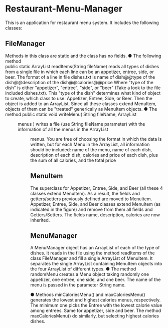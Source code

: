 # Restaurant-Menu-Manager
This is an application for restaurant menu system. It includes the following classes:
## FileManager 
Methods in this class are static and the class has no fields. 
●	The following method  
	public static ArrayList<MenuItem> readItems(String fileName)
reads all types of dishes from a single file in which each line can be an appetizer, entree, side, or beer. The format of a line in file dishes.txt is
	name of dish@@type of the dish@@description of the dish@@calories@@price
Where "type of the dish" is either “appetizer”, "entree", "side", or "beer" (Take a look to the file included dishes.txt). This "type of the dish" determines what kind of object to create, which class to use: Appetizer, Entree, Side, or Beer. Then the object is added to an ArrayList<MenuItem>. Since all these classes extend MenuItem, objects of them can be "treated" generically as MenuItem objects. 
●	The method 
public static void writeMenu( String fileName, ArrayList<Menu> menus )
writes a file (use String fileName parameter) with the information of all the menus in the ArrayList<Menu> menus. You are free of choosing the format in which the data is written, but for each Menu in the ArrayList, all information should be included: name of the menu, name of each dish, description of each dish, calories and price of each dish, plus the sum of all calories, and the total price
## MenuItem
The superclass for Appetizer, Entree, Side, and Beer (all these 4 classes extend MenuItem). As a result, the fields and getters/setters previously defined are moved to MenuItem. Appetizer, Entree, Side, and Beer classes extend MenuItem (as indicated in the figure) and remove from them all fields and Getters/Setters. The fields name, description, calories are now inherited.
## MenuManager
A MenuManager object has an ArrayList of each of the type of dishes. It reads in the file using the method readItems of the class FileManager and fill a single ArrayList of MenuItem. It separates the single ArrayList containing MenuItem objects into the four ArrayList of different types.
●	The method randomMenu creates a Menu object taking randomly one appetizer, one entree, one side, and one beer. The name of the menu is passed in the parameter String name.

●	Methods minCaloriesMenu() and maxCaloriesMenu() generates the lowest and highest calories menus, respectively. The minimum one picks the Entree with the lowest calorie value among entrees. Same for appetizer, side and beer. The method maxCaloriesMenu() do similarly, but selecting highest calories dishes. 








